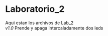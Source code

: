 # Laboratorio_2
Aqui estan los archivos de Lab_2  
_v1.0_
Prende y apaga intercaladamente dos leds  
